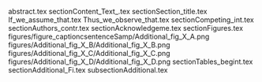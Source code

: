 abstract.tex
sectionContent_Text_.tex
sectionSection_title.tex
If_we_assume_that.tex
Thus_we_observe_that.tex
sectionCompeting_int.tex
sectionAuthors_contr.tex
sectionAcknowledgeme.tex
sectionFigures.tex
figures/figure_captioncsentenceSamp/Additional_fig_X_A.png
figures/Additional_fig_X_B/Additional_fig_X_B.png
figures/Additional_fig_X_C/Additional_fig_X_C.png
figures/Additional_fig_X_D/Additional_fig_X_D.png
sectionTables_begint.tex
sectionAdditional_Fi.tex
subsectionAdditional.tex
